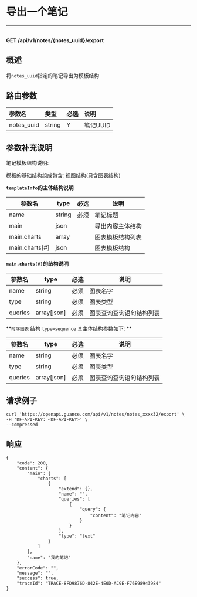 # 导出一个笔记

---

<br />**GET /api/v1/notes/\{notes_uuid\}/export**

## 概述
将`notes_uuid`指定的笔记导出为模板结构




## 路由参数

| 参数名        | 类型     | 必选   | 说明              |
|:-----------|:-------|:-----|:----------------|
| notes_uuid | string | Y | 笔记UUID<br> |


## 参数补充说明


笔记模板结构说明:

模板的基础结构组成包含: 视图结构(只含图表结构)

**`templateInfo`的主体结构说明**

|  参数名                |   type  | 必选  |          说明          |
|-----------------------|----------|----|------------------------|
|name             |string | 必须 |  笔记标题 |
|main             |json |  |  导出内容主体结构 |
|main.charts             |array |  |  图表模板结构列表 |
|main.charts[#]             |json |  |  图表模板结构 |

**`main.charts[#]`的结构说明**

|  参数名                |   type  | 必选  |          说明          |
|-----------------------|----------|----|------------------------|
|name             |string | 必须 |  图表名字 |
|type             |string | 必须 |  图表类型 |
|queries             |array[json] | 必须 |  图表查询查询语句结构列表 |

**`时序图表` 结构 `type=sequence` 其主体结构参数如下: **

|  参数名                |   type  | 必选  |          说明          |
|-----------------------|----------|----|------------------------|
|name             |string | 必须 |  图表名字 |
|type             |string | 必须 |  图表类型 |
|queries             |array[json] | 必须 |  图表查询查询语句结构列表 |




## 请求例子
```shell
curl 'https://openapi.guance.com/api/v1/notes/notes_xxxx32/export' \
-H 'DF-API-KEY: <DF-API-KEY>' \
--compressed 
```




## 响应
```shell
{
    "code": 200,
    "content": {
        "main": {
            "charts": [
                {
                    "extend": {},
                    "name": "",
                    "queries": [
                        {
                            "query": {
                                "content": "笔记内容"
                            }
                        }
                    ],
                    "type": "text"
                }
            ]
        },
        "name": "我的笔记"
    },
    "errorCode": "",
    "message": "",
    "success": true,
    "traceId": "TRACE-8FD9876D-842E-4E0D-AC9E-F76E98943984"
} 
```




